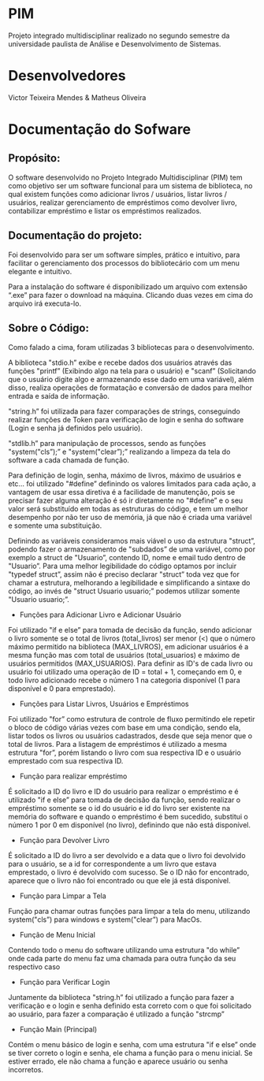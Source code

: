 # PIM
Projeto integrado multidisciplinar realizado no segundo semestre da universidade paulista de Análise e Desenvolvimento de Sistemas.



# Desenvolvedores
Victor Teixeira Mendes & Matheus Oliveira

# Documentação do Sofware

## Propósito:

O software desenvolvido no Projeto Integrado Multidisciplinar (PIM) tem como objetivo ser um software funcional para um sistema de biblioteca, no qual existem funções como adicionar livros / usuários, listar livros / usuários, realizar gerenciamento de empréstimos como devolver livro, contabilizar empréstimo e listar os empréstimos realizados. 

## Documentação do projeto:

Foi desenvolvido para ser um software simples, prático e intuitivo, para facilitar o gerenciamento dos processos do bibliotecário com um menu elegante e intuitivo.

Para a instalação do software é disponibilizado um arquivo com extensão “.exe” para fazer o download na máquina. Clicando duas vezes em cima do arquivo irá executa-lo.

## Sobre o Código:

Como falado a cima, foram utilizadas 3 bibliotecas para o desenvolvimento.

A biblioteca "stdio.h” exibe e recebe dados dos usuários através das funções "printf” (Exibindo algo na tela para o usuário) e "scanf” (Solicitando que o usuário digite algo e armazenando esse dado em uma variável), além disso, realiza operações de formatação e conversão de dados para melhor entrada e saída de informação.

"string.h” foi utilizada para fazer comparações de strings, conseguindo realizar funções de Token para verificação de login e senha do software (Login e senha já definidos pelo usuário).

"stdlib.h” para manipulação de processos, sendo as funções "system("cls”);” e "system("clear”);” realizando a limpeza da tela do software a cada chamada de função.

Para definição de login, senha, máximo de livros, máximo de usuários e etc… foi utilizado "#define” definindo os valores limitados para cada ação, a vantagem de usar essa diretiva é a facilidade de manutenção, pois se precisar fazer alguma alteração é só ir diretamente no "#define” e o seu valor será substituído em todas as estruturas do código, e tem um melhor desempenho por não ter uso de memória, já que não é criada uma variável e somente uma substituição.

Definindo as variáveis consideramos mais viável o uso da estrutura "struct”, podendo fazer o armazenamento de "subdados” de uma variável, como por exemplo a struct de "Usuario”, contendo ID, nome e email tudo dentro de "Usuario”. Para uma melhor legibilidade do código optamos por incluir "typedef struct”, assim não é preciso declarar "struct” toda vez que for chamar a estrutura, melhorando a legibilidade e simplificando a sintaxe do código, ao invés de "struct Usuario usuario;” podemos utilizar somente "Usuario usuario;”.

- Funções para Adicionar Livro e Adicionar Usuário

Foi utilizado "if e else” para tomada de decisão da função, sendo adicionar o livro somente se o total de livros (total_livros) ser menor (<) que o número máximo permitido na biblioteca (MAX_LIVROS), em adicionar usuários é a mesma função mas com total de usuários (total_usuarios) e máximo de usuários permitidos (MAX_USUARIOS). Para definir as ID's de cada livro ou usuário foi utilizado uma operação de ID = total + 1, começando em 0, e todo livro adicionado recebe o número 1 na categoria disponível (1 para disponível e 0 para emprestado).

- Funções para Listar Livros, Usuários e Empréstimos

Foi utilizado "for” como estrutura de controle de fluxo permitindo ele repetir o bloco de código várias vezes com base em uma condição, sendo ela, listar todos os livros ou usuários cadastrados, desde que seja menor que o total de livros. Para a listagem de empréstimos é utilizado a mesma estrutura "for”, porém listando o livro com sua respectiva ID e o usuário emprestado com sua respectiva ID.

- Função para realizar empréstimo

É solicitado a ID do livro e ID do usuário para realizar o empréstimo e é utilizado "if e else” para tomada de decisão da função, sendo realizar o empréstimo somente se o id do usuário e id do livro ser existente na memória do software e quando o empréstimo é bem sucedido, substitui o número 1 por 0 em disponível (no livro), definindo que não está disponível.

- Função para Devolver Livro

É solicitado a ID do livro a ser devolvido e a data que o livro foi devolvido para o usuário, se a id for correspondente a um livro que estava emprestado, o livro é devolvido com sucesso. Se o ID não for encontrado, aparece que o livro não foi encontrado ou que ele já está disponível.

- Função para Limpar a Tela

Função para chamar outras funções para limpar a tela do menu, utilizando system("cls”) para windows e system("clear”) para MacOs.

- Função de Menu Inicial

Contendo todo o menu do software  utilizando uma estrutura "do while” onde cada parte do menu faz uma chamada para outra função da seu respectivo caso

- Função para Verificar Login

Juntamente da biblioteca "string.h” foi utilizado a função para fazer a verificação e o login e senha definido esta correto com o que foi solicitado ao usuário, para fazer a comparação é utilizado a função "strcmp”

- Função Main (Principal)

Contém o menu básico de login e senha, com uma estrutura "if e else” onde se tiver correto o login e senha, ele chama a função para o menu inicial. Se estiver errado, ele não chama a função e aparece usuário ou senha incorretos.